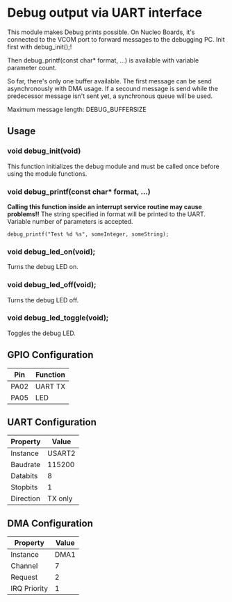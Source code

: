 # Debug output via UART interface

This module makes Debug prints possible. On Nucleo Boards, it's connected to the VCOM port to forward messages to the debugging PC.
Init first with debug_init();!

Then debug_printf(const char* format, ...) is available with variable parameter count.

So far, there's only one buffer available. The first message can be send asynchronously with DMA usage. If a secound message is send while the predecessor message isn't sent yet, a synchronous queue will be used.

Maximum message length: DEBUG_BUFFERSIZE

## Usage
### void debug_init(void)
This function initializes the debug module and must be called once before using the module functions.

### void debug_printf(const char* format, ...)
**Calling this function inside an interrupt service routine may cause problems!!**
The string specified in format will be printed to the UART. Variable number of parameters is accepted.
```
debug_printf("Test %d %s", someInteger, someString);
```

### void debug_led_on(void);
Turns the debug LED on.

### void debug_led_off(void);
Turns the debug LED off.

### void debug_led_toggle(void);
Toggles the debug LED.

## GPIO Configuration

| Pin  |   Function    |
| ---- | ------------- |
| PA02 | UART TX       |
| PA05 | LED           |

## UART Configuration

| Property | Value     |
| -------- | --------- |
| Instance | USART2    |
| Baudrate | 115200    |
| Databits | 8         |
| Stopbits | 1         |
| Direction | TX only  |

## DMA Configuration

| Property | Value     |
| -------- | --------- |
| Instance | DMA1      |
| Channel  | 7         |
| Request  | 2         |
| IRQ Priority | 1    |

